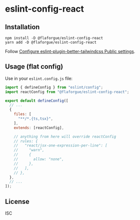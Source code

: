 # eslint-config-react

## Installation

```shell
npm install -D @flaforgue/eslint-config-react
yarn add -D @flaforgue/eslint-config-react
```

Follow [Configure eslint-plugin-better-tailwindcss
Public settings](https://github.com/schoero/eslint-plugin-better-tailwindcss?tab=readme-ov-file#quick-start).

## Usage (flat config)

Use in your `eslint.config.js` file:

```js
import { defineConfig } from "eslint/config";
import reactConfig from "@flaforgue/eslint-config-react";

export default defineConfig([
  // ...
  {
    files: [
      "**/*.{ts,tsx}",
    ],
    extends: [reactConfig],

    // anything from here will override reactConfig
    // rules: {
    //   "react/jsx-one-expression-per-line": [
    //     "warn",
    //     {
    //       allow: "none",
    //     },
    //   ],
    // },
  },
  // ...
]);
```

## License

ISC
